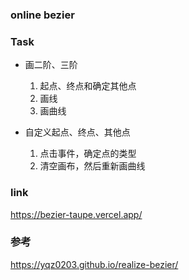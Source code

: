 <!--
 * @Author: your name
 * @Date: 2022-01-19 18:56:22
 * @LastEditTime: 2022-01-20 09:37:35
 * @LastEditors: Please set LastEditors
 * @Description:  
 * @FilePath: /bezier/README.md
-->
### online bezier


### Task

- 画二阶、三阶
  1. 起点、终点和确定其他点
  2. 画线
  3. 画曲线

- 自定义起点、终点、其他点
  1. 点击事件，确定点的类型
  2. 清空画布，然后重新画曲线
### link

https://bezier-taupe.vercel.app/

### 参考

https://yqz0203.github.io/realize-bezier/